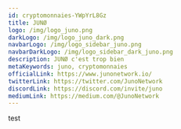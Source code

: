 ```yaml
---
id: cryptomonnaies-YWpYrL8Gz
title: JUNØ
logo: /img/logo_juno.png
darkLogo: /img/logo_juno_dark.png
navbarLogo: /img/logo_sidebar_juno.png
navbarDarkLogo: /img/logo_sidebar_dark_juno.png
description: JUNØ c'est trop bien
metaKeywords: juno, cryptomonnaies
officialLink: https://www.junonetwork.io/
twitterLink: https://twitter.com/JunoNetwork
discordLink: https://discord.com/invite/juno
mediumLink: https://medium.com/@JunoNetwork
---
```

test